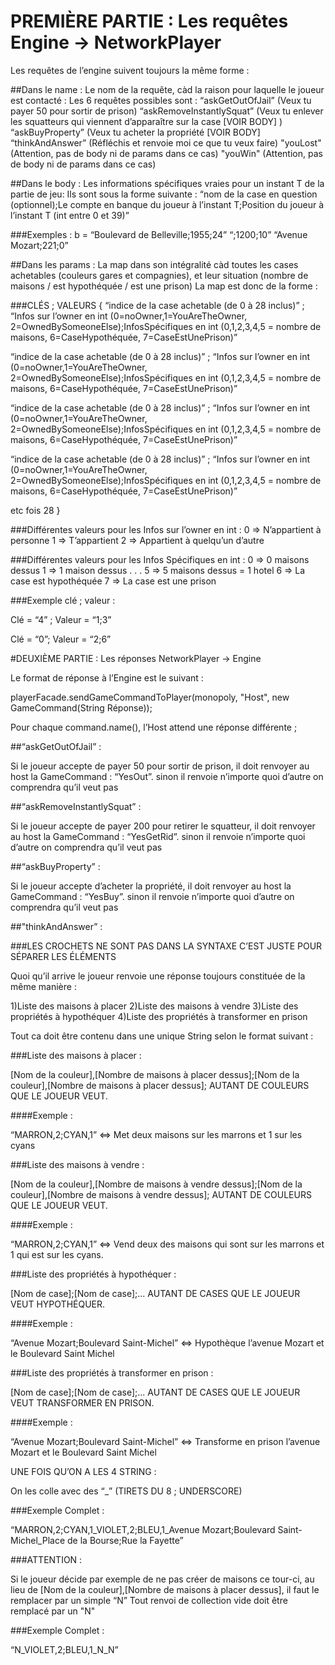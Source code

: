 # PREMIÈRE PARTIE : Les requêtes Engine -> NetworkPlayer

Les requêtes de l’engine suivent toujours la même forme : 

##Dans le name : Le nom de la requête, càd la raison pour laquelle le joueur est contacté : 
Les 6 requêtes possibles sont : 
“askGetOutOfJail” (Veux tu payer 50 pour sortir de prison)
“askRemoveInstantlySquat” (Veux tu enlever les squatteurs qui viennent d’apparaître sur la case [VOIR BODY] )
“askBuyProperty” (Veux tu acheter la propriété [VOIR BODY]
“thinkAndAnswer” (Réfléchis et renvoie moi ce que tu veux faire) 
"youLost" (Attention, pas de body ni de params dans ce cas)
"youWin" (Attention, pas de body ni de params dans ce cas)


##Dans le body : Les informations spécifiques vraies pour un instant T de la partie de jeu: 
Ils sont sous la forme suivante : 
“nom de la case en question (optionnel);Le compte en banque du joueur à l’instant T;Position du joueur à l’instant T (int entre 0 et 39)” 

###Exemples : 
b = “Boulevard de Belleville;1955;24” 
“;1200;10”
“Avenue Mozart;221;0”


##Dans les params : La map dans son intégralité càd toutes les cases achetables (couleurs gares et compagnies), et leur situation (nombre de maisons / est hypothéquée / est une prison)
La map est donc de la forme : 


###CLÉS ; VALEURS
{ “indice de la case achetable (de 0 à 28 inclus)” ; “Infos sur l’owner en int (0=noOwner,1=YouAreTheOwner, 2=OwnedBySomeoneElse);InfosSpécifiques en int (0,1,2,3,4,5 = nombre de maisons, 6=CaseHypothéquée, 7=CaseEstUnePrison)”

“indice de la case achetable (de 0 à 28 inclus)” ; “Infos sur l’owner en int (0=noOwner,1=YouAreTheOwner, 2=OwnedBySomeoneElse);InfosSpécifiques en int (0,1,2,3,4,5 = nombre de maisons, 6=CaseHypothéquée, 7=CaseEstUnePrison)”

“indice de la case achetable (de 0 à 28 inclus)” ; “Infos sur l’owner en int (0=noOwner,1=YouAreTheOwner, 2=OwnedBySomeoneElse);InfosSpécifiques en int (0,1,2,3,4,5 = nombre de maisons, 6=CaseHypothéquée, 7=CaseEstUnePrison)”

“indice de la case achetable (de 0 à 28 inclus)” ; “Infos sur l’owner en int (0=noOwner,1=YouAreTheOwner, 2=OwnedBySomeoneElse);InfosSpécifiques en int (0,1,2,3,4,5 = nombre de maisons, 6=CaseHypothéquée, 7=CaseEstUnePrison)”

etc fois 28
}


###Différentes valeurs pour les Infos sur l’owner en int : 
0 => N’appartient à personne
1 => T’appartient
2 => Appartient à quelqu’un d’autre

###Différentes valeurs pour les Infos Spécifiques en int : 
0 => 0 maisons dessus
1 => 1 maison dessus
.
.
.
5 => 5 maisons dessus = 1 hotel
6 => La case est hypothéquée 
7 => La case est une prison 

###Exemple clé ; valeur : 

Clé = “4” ; 
Valeur = 
“1;3”

Clé = “0”;
Valeur = 
“2;6”


#DEUXIÈME PARTIE : Les réponses NetworkPlayer -> Engine

Le format de réponse à l’Engine est le suivant : 

playerFacade.sendGameCommandToPlayer(monopoly, "Host", new GameCommand(String Réponse));

Pour chaque command.name(), l’Host attend une réponse différente ;

##“askGetOutOfJail” : 

Si le joueur accepte de payer 50 pour sortir de prison, il doit renvoyer au host la GameCommand : “YesOut”. sinon il renvoie n’importe quoi d’autre on comprendra qu’il veut pas 


##“askRemoveInstantlySquat” : 

Si le joueur accepte de payer 200 pour retirer le squatteur, il doit renvoyer au host la GameCommand : “YesGetRid”. sinon il renvoie n’importe quoi d’autre on comprendra qu’il veut pas 

##“askBuyProperty” : 

Si le joueur accepte d’acheter la propriété, il doit renvoyer au host la GameCommand : “YesBuy”. sinon il renvoie n’importe quoi d’autre on comprendra qu’il veut pas 


##"thinkAndAnswer” : 

###LES CROCHETS NE SONT PAS DANS LA SYNTAXE C’EST JUSTE POUR SÉPARER LES ÉLÉMENTS

Quoi qu’il arrive le joueur renvoie une réponse toujours constituée de la même manière : 

1)Liste des maisons à placer
2)Liste des maisons à vendre
3)Liste des propriétés à hypothéquer
4)Liste des propriétés à transformer en prison 


Tout ca doit être contenu dans une unique String selon le format suivant : 

###Liste des maisons à placer : 

[Nom de la couleur],[Nombre de maisons à placer dessus];[Nom de la couleur],[Nombre de maisons à placer dessus]; AUTANT DE COULEURS QUE LE JOUEUR VEUT.

####Exemple : 

“MARRON,2;CYAN,1” ⇔ Met deux maisons sur les marrons et 1 sur les cyans




###Liste des maisons à vendre : 

[Nom de la couleur],[Nombre de maisons à vendre dessus];[Nom de la couleur],[Nombre de maisons à vendre dessus]; AUTANT DE COULEURS QUE LE JOUEUR VEUT.
 
####Exemple : 

“MARRON,2;CYAN,1” ⇔ Vend deux des maisons qui sont sur les marrons et 1 qui est sur les cyans.



###Liste des propriétés à hypothéquer : 

[Nom de case];[Nom de case];... AUTANT DE CASES QUE LE JOUEUR VEUT HYPOTHÉQUER.

####Exemple : 

“Avenue Mozart;Boulevard Saint-Michel” ⇔ Hypothèque l’avenue Mozart et le Boulevard Saint Michel


###Liste des propriétés à transformer en prison :

[Nom de case];[Nom de case];... AUTANT DE CASES QUE LE JOUEUR VEUT TRANSFORMER EN PRISON.

####Exemple : 

“Avenue Mozart;Boulevard Saint-Michel” ⇔ Transforme en prison l’avenue Mozart et le Boulevard Saint Michel


UNE FOIS QU’ON A LES 4 STRING : 

On les colle avec des “_” (TIRETS DU 8 ; UNDERSCORE)

###Exemple Complet : 

“MARRON,2;CYAN,1_VIOLET,2;BLEU,1_Avenue Mozart;Boulevard Saint-Michel_Place de la Bourse;Rue la Fayette”

###ATTENTION : 

Si le joueur décide par exemple de ne pas créer de maisons ce tour-ci, au lieu de [Nom de la couleur],[Nombre de maisons à placer dessus], il faut le remplacer par un simple “N” 
Tout renvoi de collection vide doit être remplacé par un "N"

###Exemple Complet : 

“N_VIOLET,2;BLEU,1_N_N”
